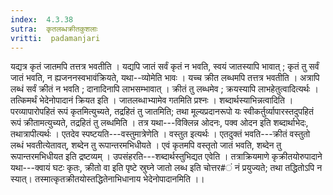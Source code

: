 ```yaml
---
index:  4.3.38
sutra:  कृतलब्धक्रीतकुशलाः
vritti:  padamanjari
---
```


यद्यत्र कृतं जातमपि तत्तत्र भवतीति । यद्यपि जातं सर्वं कृतं न भवति, स्वयं जातस्यापि भावात् ; कृतं तु सर्वं जातं भवति, न ह्यजननस्वभावंक्रियते, यथा--व्योमेति भावः । यच्च क्रीत लब्धमपि तत्तत्र भवतीति । अत्रापि लब्धं सर्वं क्रीतं न भवति ; दानादिनापि लाभसम्भावात् । क्रीतं तु लब्धमेव ; क्रयस्यापि लाभहेतुत्वादित्यर्थः । तत्किमर्थं भेदेनोपादानं क्रियत इति । जातलब्धाभ्यामेव गतमिति प्रश्नः । शब्दार्थस्याभिन्नत्वादिति । परव्यापारोपहितं रूपं कृतमित्युच्यते, तद्रहितं तु जातमिति; तथा मूल्यप्रदानरूपो यः स्वीकर्तुर्व्यापारस्तदुपहितं रूपं क्रीतामत्युच्यते, तद्रहितं तु लब्धमिति । तत्र यथा---विक्लिन्न ओदनः, पक्व ओदन इति शब्दार्थाभेदः, तथात्रापीत्यर्थः । एतदेव स्पष्टयति---वस्तुमात्रेणेति । वस्तुत इत्यर्थः । एतदुक्तं भवति---क्रीतं वस्तुतो लब्धं भवतीत्येतावत्, शब्देन तु रूपान्तरमभिधीयते । एवं कृतमपि वस्तृतो जातं भवति, शब्देन तु रूपान्तरमभिधीयत इति द्रष्टव्यम् । उपसंहरति---शब्दार्थस्तुभिद्यत एवेति । तत्राक्रियमाणे कृक्रीतयोरुपादाने यथा---क्वायं घटः कृतः, क्रीतो वा इति पृष्टे स्रुघ्ने जातो लब्ध इति चोत्तर#ं नं प्रयुज्यते; तथा तद्धितोऽपि न स्यात्। तस्मात्कृतक्रीतयोस्तद्धितेनाभिधानाय भेदेनोपादानमिति ।।
